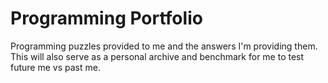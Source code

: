 # Programming Portfolio
Programming puzzles provided to me and the answers I'm providing them. This will also serve as a personal archive and benchmark for me to test future me vs past me.
